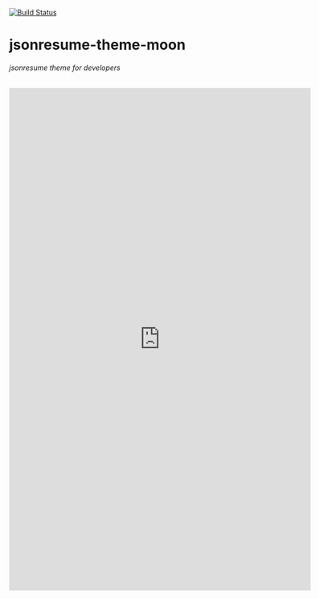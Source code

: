 [![Build Status](https://api.travis-ci.org/adamjmoon/jsonresume-theme-moon.svg?branch=master)](http://travis-ci.org/adamjmoon/jsonresume-theme-moon)

# jsonresume-theme-moon

###### jsonresume theme for developers

<iframe width="600" height="1000" src="http://www.youtube.com/embed/dQw4w9WgXcQ" frameborder="0" allowfullscreen></iframe>


